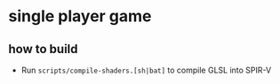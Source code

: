 # single player game

## how to build

- Run `scripts/compile-shaders.[sh|bat]` to compile GLSL into SPIR-V
